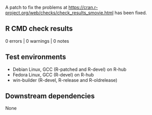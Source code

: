 A patch to fix the problems at https://cran.r-project.org/web/checks/check_results_smovie.html has been fixed.

## R CMD check results

0 errors | 0 warnings | 0 notes

## Test environments

- Debian Linux, GCC (R-patched and R-devel) on R-hub
- Fedora Linux, GCC (R-devel) on R-hub
- win-builder (R-devel, R-release and R-oldrelease)

## Downstream dependencies

None

